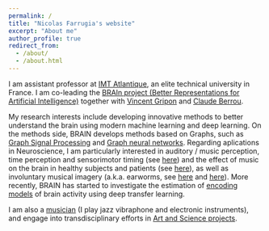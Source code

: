 ```yaml
---
permalink: /
title: "Nicolas Farrugia's website"
excerpt: "About me"
author_profile: true
redirect_from: 
  - /about/
  - /about.html
---
```


I am assistant professor at [IMT Atlantique](https://www.imt-atlantique.fr/en), an elite technical university in France. I am co-leading the [BRAIn project (Better Representations for Artificial Intelligence)](https://brain.bzh) together with [Vincent Gripon](http://vincent-gripon.com/?l=en&p1=1&) and [Claude Berrou](https://en.wikipedia.org/wiki/Claude_Berrou). 

My research interests include developing innovative methods to better understand the brain using modern machine learning and deep learning. On the methods side, BRAIN develops methods based on Graphs, such as [Graph Signal Processing](https://nicofarr.github.io/publication/2019-01-01-Spectral-Graph-Wavelet-Transform-as-Feature-Extractor-for-Machine-Learning-in-Neuroimaging) and [Graph neural networks](https://arxiv.org/pdf/1802.09802.pdf). 
Regarding aplications in Neuroscience, I am particularly interested in auditory / music perception, time perception and sensorimotor timing (see [here](https://link.springer.com/article/10.3758/s13428-016-0773-6)) and the effect of music on the brain in healthy subjects and patients (see [here](https://www.nature.com/articles/srep42005)), as well as involuntary musical imagery (a.k.a. earworms, see [here](https://nicofarr.github.io/publication/2015-01-01-Tunes-stuck-in-your-brain-The-frequency-and-affective-evaluation-of-involuntary-musical-imagery-correlate-with-cortical-structure) and [here](https://nicofarr.github.io/publication/2015-01-01-The-speed-of-our-mental-soundtracks-Tracking-the-tempo-of-involuntary-musical-imagery-in-everyday-life)). More recently, BRAIN has started to investigate the estimation of [encoding models](https://openreview.net/forum?id=SyxENQtL8H) of brain activity using deep transfer learning.

I am also a [musician](https://nicofarr.github.io/music/) (I play jazz vibraphone and electronic instruments), and engage into transdisciplinary efforts in [Art and Science projects](https://nicofarr.github.io/artsci/).
